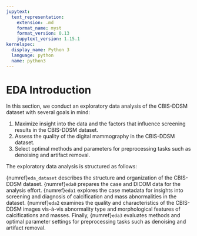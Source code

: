 ```yaml
---
jupytext:
  text_representation:
    extension: .md
    format_name: myst
    format_version: 0.13
    jupytext_version: 1.15.1
kernelspec:
  display_name: Python 3
  language: python
  name: python3
---
```


# EDA Introduction

In this section, we conduct an exploratory data analysis of the CBIS-DDSM dataset with several goals in mind:

1.	Maximize insight into the data and the factors that influence screening results in the CBIS-DDSM dataset.
2.	Assess the quality of the digital mammography in the CBIS-DDSM dataset.
3.	Select optimal methods and parameters for preprocessing	tasks such as denoising and artifact removal. 

The exploratory data analysis is structured as follows:

{numref}`eda_dataset` describes the structure and organization of the CBIS-DDSM dataset. {numref}`eda0` prepares the case and DICOM data for the analysis effort. {numref}`eda1` explores the case metadata for insights into screening and diagnosis of calcification and mass abnormalities in the dataset. {numref}`eda2` examines the quality and characteristics of the CBIS-DDSM images vis-à-vis abnormality type and morphological features of calcifications and masses. Finally, {numref}`eda3` evaluates methods and optimal parameter settings for preprocessing tasks such as denoising and artifact removal.
